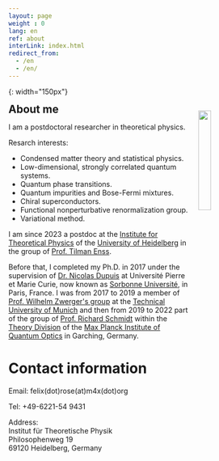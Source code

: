 ```yaml
---
layout: page
weight : 0
lang: en
ref: about
interLink: index.html
redirect_from:
  - /en
  - /en/
---
```





[photo]: {{site.baseurl}}/docs/frose_1911.jpeg
{: width="150px"} 

<!--
{: style="text-align: right"}
width="100%;" max-width="100px;"
-->

<div class="header">
  <h2 style="display: inline;">About me</h2>
  <img src="{{site.baseurl}}/docs/frose_1911.jpeg" style="display: inline; float: right; clear: right; margin: 15px;" width="22.5%;"/>
</div>
 
I am a postdoctoral researcher in theoretical physics.


Resarch interests:
* Condensed matter theory and statistical physics.
* Low-dimensional, strongly correlated quantum systems.
* Quantum phase transitions.
* Quantum impurities and Bose-Fermi mixtures.
* Chiral superconductors.
* Functional nonperturbative renormalization group.
* Variational method.

I am since 2023 a postdoc at the [Institute for Theoretical Physics](https://www.thphys.uni-heidelberg.de/index.php?lang=e) of the [University of Heidelberg](https://www.uni-heidelberg.de/en) in the group of [Prof. Tilman Enss](https://www.thphys.uni-heidelberg.de/~enss/).

Before that, I completed my Ph.D. in 2017 under the supervision of [Dr. Nicolas Dupuis](https://www.lptmc.jussieu.fr/users/dupuis) at Université Pierre et Marie Curie, now known as [Sorbonne Université](https://www.sorbonne-universite.fr/en), in Paris, France.
I was from 2017 to 2019 a member of [Prof. Wilhelm Zwerger's group](http://einrichtungen.ph.tum.de/T34/) at the [Technical University of Munich](https://www.tum.de/en/) and then from 2019 to 2022 part of the group of [Prof. Richard Schmidt](https://quantummatter.de) within the [Theory Division](https://www.mpq.mpg.de/6497359/theory-homepage) of the [Max Planck Institute of Quantum Optics](https://www.mpq.mpg.de/en) in  Garching, Germany.

# Contact information

Email: felix(dot)rose(at)m4x(dot)org

Tel: +49-6221-54 9431 

Address:  
Institut für Theoretische Physik  
Philosophenweg 19  
69120 Heidelberg, Germany

